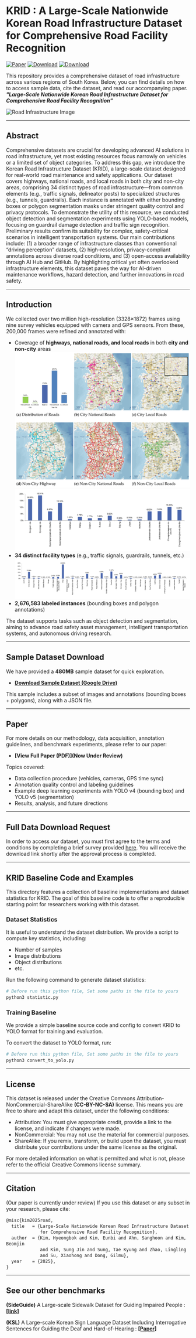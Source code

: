 # KRID : A Large-Scale Nationwide Korean Road Infrastructure Dataset for Comprehensive Road Facility Recognition

[![Paper](https://img.shields.io/badge/Paper-UnderReview-black?style=for-the-badge&logo=adobeacrobatreader)](https://drive.google.com/file/d/1BAdLggaiQaVZGeg28dY7paguXNcEV-lX/view?usp=drive_link)
[![Download](https://img.shields.io/badge/Download-Sample(480MB)-blue?style=for-the-badge&logo=databricks)](https://drive.google.com/file/d/1BAdLggaiQaVZGeg28dY7paguXNcEV-lX/view?usp=drive_link)
[![Download](https://img.shields.io/badge/Download-Full-blue?style=for-the-badge&logo=github)](https://forms.gle/HFojMyLaLR9CSA6Q7)


This repository provides a comprehensive dataset of road infrastructure across various regions of South Korea. Below, you can find details on how to access sample data, cite the dataset, and read our accompanying paper. _**"Large-Scale Nationwide Korean Road Infrastructure Dataset for Comprehensive Road Facility Recognition"**_


![Road Infrastructure Image](img/main.png)

---

## Abstract
Comprehensive datasets are crucial for developing advanced AI solutions in road infrastructure, yet most existing resources focus narrowly on vehicles or a limited set of object categories. To address this gap, we introduce the Korean Road Infrastructure Dataset (KRID), a large-scale dataset designed for real-world road maintenance and safety applications. Our dataset covers highways, national roads, and local roads in both city and non-city areas, comprising 34 distinct types of road infrastructure—from common elements (e.g., traffic signals, delineator posts) to specialized structures (e.g., tunnels, guardrails). Each instance is annotated with either bounding boxes or polygon segmentation masks under stringent quality control and privacy protocols. To demonstrate the utility of this resource, we conducted object detection and segmentation experiments using YOLO-based models, focusing on guardrail damage detection and traffic sign recognition. Preliminary results confirm its suitability for complex, safety-critical scenarios in intelligent transportation systems.
Our main contributions include: (1) a broader range of infrastructure classes than conventional “driving perception” datasets, (2) high-resolution, privacy-compliant annotations across diverse road conditions, and (3) open-access availability through AI Hub and GitHub. By highlighting critical yet often overlooked infrastructure elements, this dataset paves the way for AI-driven maintenance workflows, hazard detection, and further innovations in road safety.

---

## Introduction
We collected over two million high-resolution (3328×1872) frames using nine survey vehicles equipped with camera and GPS sensors. From these, 200,000 frames were refined and annotated with:
- Coverage of **highways, national roads, and local roads** in both **city and non-city** areas
![Coverage of Road](img/map.png)
![Region Distribution](img/Region_Distribution.png)
- **34 distinct facility types** (e.g., traffic signals, guardrails, tunnels, etc.)
![Road Facility](img/Road_Facility.png)
- **2,676,583 labeled instances** (bounding boxes and polygon annotations)

The dataset supports tasks such as object detection and segmentation, aiming to advance road safety asset management, intelligent transportation systems, and autonomous driving research.

---

## Sample Dataset Download
We have provided a **480MB** sample dataset for quick exploration.

- **[Download Sample Dataset (Google Drive)](https://drive.google.com/file/d/1BAdLggaiQaVZGeg28dY7paguXNcEV-lX/view?usp=drive_link)**

This sample includes a subset of images and annotations (bounding boxes + polygons), along with a JSON file. 

---

## Paper
For more details on our methodology, data acquisition, annotation guidelines, and benchmark experiments, please refer to our paper:

- **[View Full Paper (PDF)](Now Under Review)**

Topics covered:
- Data collection procedure (vehicles, cameras, GPS time sync)
- Annotation quality control and labeling guidelines
- Example deep learning experiments with YOLO v4 (bounding box) and YOLO v5 (segmentation)
- Results, analysis, and future directions

---
## Full Data Download Request
In order to access our dataset, you must first agree to the terms and conditions by completing a brief survey provided [here](https://forms.gle/HFojMyLaLR9CSA6Q7). You will receive the download link shortly after the approval process is completed.

---

## KRID Baseline Code and Examples

This directory features a collection of baseline implementations and dataset statistics for KRID. The goal of this baseline code is to offer a reproducible starting point for researchers working with this dataset.

### Dataset Statistics

It is useful to understand the dataset distribution. We provide a script to compute key statistics, including:
* Number of samples
* Image distributions
* Object distributions
* etc.

Run the following command to generate dataset statistics:
```bash
# Before run this python file, Set some paths in the file to yours
python3 statistic.py
```

### Training Baseline
We provide a simple baseline source code and config to convert KRID to YOLO format for training and evaluation. 

To convert the dataset to YOLO format, run:
```bash
# Before run this python file, Set some paths in the file to yours
python3 convert_to_yolo.py
```

---

## License
This dataset is released under the Creative Commons Attribution-NonCommercial-ShareAlike **(CC-BY-NC-SA)** license. 
This means you are free to share and adapt this dataset, under the following conditions:
- Attribution: You must give appropriate credit, provide a link to the license, and indicate if changes were made.
- NonCommercial: You may not use the material for commercial purposes.
- ShareAlike: If you remix, transform, or build upon the dataset, you must distribute your contributions under the same license as the original.

For more detailed information on what is permitted and what is not, please refer to the official Creative Commons license summary.

---

## Citation
(Our paper is currently under review) 
If you use this dataset or any subset in your research, please cite:
```
@misc{kim2025road,
  title   = {Large-Scale Nationwide Korean Road Infrastructure Dataset 
             for Comprehensive Road Facility Recognition},
  author  = {Kim, Hyeongbok and Kim, Eunbi and Ahn, Sanghoon and Kim, Beomjin 
             and Kim, Sung Jin and Sung, Tae Kyung and Zhao, Lingling 
             and Su, Xiaohong and Dong, Gilmu},
  year    = {2025},
}

```
---

## See our other benchmarks
**(SideGuide)** A Large-scale Sidewalk Dataset for Guiding Impaired People :  **[[link]](https://ytaek-oh.github.io/sideguide)** 

**(KSL)** A Large-scale Korean Sign Language Dataset Including Interrogative Sentences for Guiding the Deaf and Hard-of-Hearing : **[[Paper]](https://ieeexplore.ieee.org/stamp/stamp.jsp?arnumber=9667011&casa_token=zyEKXJS-_sAAAAAA:dX9P6xi3GU09m88bAaLnM-ddaAo4OnEvI2GNlIeWJLUm3C5HCrBtHaj0iLqF6KdSrz9SmO63my0&tag=1)**
